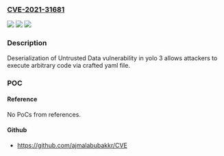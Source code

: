 ### [CVE-2021-31681](https://cve.mitre.org/cgi-bin/cvename.cgi?name=CVE-2021-31681)
![](https://img.shields.io/static/v1?label=Product&message=n%2Fa&color=blue)
![](https://img.shields.io/static/v1?label=Version&message=n%2Fa&color=blue)
![](https://img.shields.io/static/v1?label=Vulnerability&message=n%2Fa&color=brighgreen)

### Description

Deserialization of Untrusted Data vulnerability in yolo 3 allows attackers to execute arbitrary code via crafted yaml file.

### POC

#### Reference
No PoCs from references.

#### Github
- https://github.com/ajmalabubakkr/CVE

